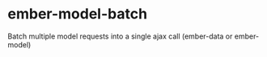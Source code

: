 ember-model-batch
=================

Batch multiple model requests into a single ajax call (ember-data or ember-model)
